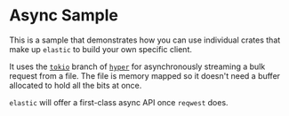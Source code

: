# Async Sample

This is a sample that demonstrates how you can use individual crates that make up `elastic` to build your own specific client.

It uses the [`tokio`](https://tokio.rs) branch of [`hyper`](https://hyper.rs) for asynchronously streaming a bulk request from a file. The file is memory mapped so it doesn't need a buffer allocated to hold all the bits at once.

`elastic` will offer a first-class async API once `reqwest` does.
